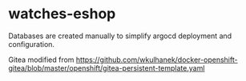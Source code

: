 # watches-eshop

Databases are created manually to simplify argocd deployment and configuration.

Gitea modified from https://github.com/wkulhanek/docker-openshift-gitea/blob/master/openshift/gitea-persistent-template.yaml